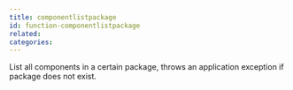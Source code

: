 ```yaml
---
title: componentlistpackage
id: function-componentlistpackage
related:
categories:
---
```


List all components in a certain package, throws an application exception if package does not exist.